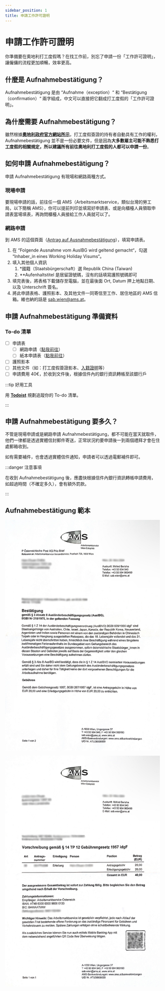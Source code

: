 ```yaml
---
sidebar_position: 1
title: 申請工作許可證明
---
```


# 申請工作許可證明

你準備要在奧地利打工度假嗎？在找工作前，別忘了申請一份「工作許可證明」，讓僱傭的流程更加順暢，效率更高。

## 什麼是 Aufnahmebestätigung？

Aufnahmebestätigung 是由 “Aufnahme（exception）“ 和 “Bestätigung（confirmation）“ 兩字組成，中文可以直接把它翻成打工度假的「工作許可證明」。

## 為什麼需要 Aufnahmebestätigung？

雖然根據[**奧地利政府官方網站所示**](https://www.bmeia.gv.at/en/travel-stay/entrance-and-residence-in-austria/working-holiday-programmes/working-holiday-visa)，打工度假簽證的持有者自動具有工作的權利， Aufnahmebestätigung 並不是一份必要文件，但是因為**大多數雇主可能不熟悉打工度假的相關規定，所以建議所有前往奧地利打工度假的人都可以申請一份**。

## 如何申請 Aufnahmebestätigung？

申請 Aufnahmebestätigung 有現場和網路兩種方式。

### 現場申請

要現場申請的話，前往任一個 AMS（Arbeitsmarktservice，類似台灣的勞工局，以下簡稱 AMS），你可以提前列印並填寫好申請表、或是向櫃檯人員領取申請表當場填表，再詢問櫃檯人員接給工作人員就可以了。

### 網路申請

到 AMS 的這個頁面（[Antrag auf Ausnahmebestätigung](https://www.formularservice.gv.at/site/fsrv/user/formular.aspx?pid=0e007d0306b14468b6b9531abef7e079&pn=Ba2c6bc1333544c4e979aa27bb126a79d)），填寫申請表。

1. 在 “Folgende Ausnahme vom AuslBG wird geltend gemacht“，勾選 “Inhaber_in eines Working Holiday Visums“。
2. 填入其他個人資訊
   1. *國籍（Staatsbürgerschaft）選 Republik China (Taiwan)
   2. **Aufenhaltstitel 是居留證號碼，沒有的話填寫護照號碼即可
3. 填完表後，將表格下載儲存至電腦，並在最後面 Ort, Datum 押上地點日期、以及 Unterschrift 簽名。
4. 將此申請表格、護照影本、及其他文件一同寄信至工作、居住地區的 AMS 信箱。維也納的話是 sab.wien@ams.at。

## 申請 Aufnahmebestätigung 準備資料

### To-do 清單

- [ ] 申請表
   - [ ] 網路申請（[點我前往](https://www.formularservice.gv.at/site/fsrv/user/formular.aspx?pid=0e007d0306b14468b6b9531abef7e079&pn=Ba2c6bc1333544c4e979aa27bb126a79d)）
   - [ ] 紙本申請表（[點我前往](https://www.formularservice.gv.at/site/fsrv/Resources/AMS/ABV/FBAS_Antrag_Ausnahme_3_Abs_8.pdf)）
- [ ] 護照影本
- [ ] 其他文件（如：打工度假簽證影本、[入籍證明](https://docs.exittaiwan.com/%E9%81%B8%E6%93%87%E5%9C%8B%E5%AE%B6/%E5%A5%A7%E5%9C%B0%E5%88%A9/%E5%A5%A7%E5%9C%B0%E5%88%A9%E6%89%93%E5%B7%A5%E5%BA%A6%E5%81%87/%EF%BC%93%E8%BE%A6%E7%90%86%E5%85%A5%E7%B1%8D/%E8%BE%A6%E7%90%86%E5%85%A5%E7%B1%8D)等）
- [ ] 申請費用 40€，於收到文件後，根據信件內的銀行資訊轉帳至該銀行戶

:::tip 好用工具

用 [**Todoist**](https://get.todoist.io/3d1vczem1yso) 規劃追蹤你的 To-do 清單。

:::

## 申請 Aufnahmebestätigung 要多久？

不管是現場申請或是網路申請 Aufnahmebestätigung，都不可能在當天就取件，他們一律都是透過實體信封郵件寄送，正常狀況約要申請後一到兩個禮拜才會在住處郵箱收到。

如有需要補件，也會透過實體信件通知，申請者可以透過電郵補件即可。

:::danger 注意事項

在收到 Aufnahmebestätigung 後，應盡快根據信件內銀行資訊轉帳申請費用，如超過時間（不確定多久），會有額外罰款。

:::

## Aufnahmebestätigung 範本

![aufnahme-1.jpg](./aufnahme-1.jpg)

![aufnahme-2.jpg](./aufnahme-2.jpg)


